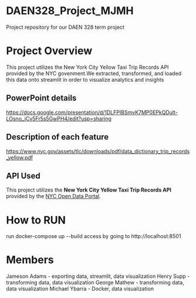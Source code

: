 # DAEN328_Project_MJMH
Project repository for our DAEN 328 term project

# Project Overview
This project utilizes the New York City Yellow Taxi Trip Records API provided by the NYC govenment.We extracted, transformed, and loaded this data onto streamlit in order to visualize analytics and insights

## PowerPoint details
  https://docs.google.com/presentation/d/1DLFPIBSmvK7MP0EPkQDult-LOsno_jCv5Fr5s5GwPH4/edit?usp=sharing

## Description of each feature
  https://www.nyc.gov/assets/tlc/downloads/pdf/data_dictionary_trip_records_yellow.pdf

## API Used
This project utilizes the **New York City Yellow Taxi Trip Records API** provided by the [NYC Open Data Portal](https://data.cityofnewyork.us/). 

# How to RUN
run docker-compose up --build
access by going to http://localhost:8501
  
# Members
Jameson Adams - exporting data, streamlit, data visualization
Henry Supp - transforming data, data visualization
George Mathew - transforming data, data visualization
Michael Ybarra - Docker, data visualization


